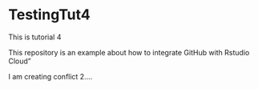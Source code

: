 # TestingTut4

This is tutorial 4

This repository is an example about how to integrate GitHub with Rstudio Cloud”


I am creating conflict  2.... 


